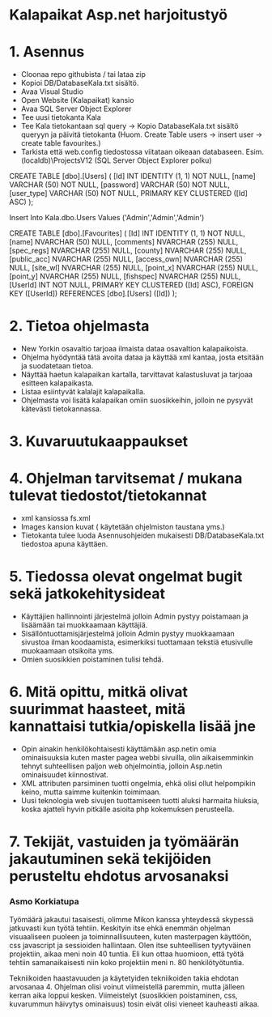 # Kalapaikat Asp.net harjoitustyö

# 1. Asennus 

- Cloonaa repo githubista / tai lataa zip 
- Kopioi DB/DatabaseKala.txt sisältö. 
- Avaa Visual Studio 
- Open Website (Kalapaikat) kansio
- Avaa SQL Server Object Explorer
- Tee uusi tietokanta Kala
- Tee Kala tietokantaan sql query -> Kopio DatabaseKala.txt sisältö queryyn ja päivitä tietokanta (Huom. Create Table users -> insert user -> create table favourites.) 
- Tarkista että web.config tiedostossa viitataan oikeaan databaseen. Esim. (localdb)\ProjectsV12 (SQL Server Object Explorer polku)


CREATE TABLE [dbo].[Users] (
    [Id]        INT          IDENTITY (1, 1) NOT NULL,
    [name]      VARCHAR (50) NOT NULL,
    [password]  VARCHAR (50) NOT NULL,
    [user_type] VARCHAR (50) NOT NULL,
    PRIMARY KEY CLUSTERED ([Id] ASC)
);

Insert Into Kala.dbo.Users Values ('Admin','Admin','Admin')


CREATE TABLE [dbo].[Favourites] (
    [Id]         INT            IDENTITY (1, 1) NOT NULL,
    [name]       NVARCHAR (50)  NULL,
    [comments]   NVARCHAR (255) NULL,
    [spec_regs]  NVARCHAR (255) NULL,
    [county]     NVARCHAR (255) NULL,
    [public_acc] NVARCHAR (255) NULL,
    [access_own] NVARCHAR (255) NULL,
    [site_wl]    NVARCHAR (255) NULL,
    [point_x]    NVARCHAR (255) NULL,
    [point_y]    NVARCHAR (255) NULL,
	[fishspec]    NVARCHAR (255) NULL,
    [UserId]     INT            NOT NULL,
    PRIMARY KEY CLUSTERED ([Id] ASC),
    FOREIGN KEY ([UserId]) REFERENCES [dbo].[Users] ([Id])
);

# 2. Tietoa ohjelmasta

- New Yorkin osavaltio tarjoaa ilmaista dataa osavaltion kalapaikoista.
- Ohjelma hyödyntää tätä avoita dataa ja käyttää xml kantaa, josta etsitään ja suodatetaan tietoa.
- Näyttää haetun kalapaikan kartalla, tarvittavat kalastusluvat ja tarjoaa esitteen kalapaikasta. 
- Listaa esiintyvät kalalajit kalapaikalla.
- Ohjelmasta voi lisätä kalapaikan omiin suosikkeihin, jolloin ne pysyvät kätevästi tietokannassa.

# 3. Kuvaruutukaappaukset

[logo]: http://student.labranet.jamk.fi/~G2968/Screenshots/MainWindow.JPG "Logo Title Text 2"

# 4. Ohjelman tarvitsemat / mukana tulevat tiedostot/tietokannat

- xml kansiossa fs.xml
- Images kansion kuvat ( käytetään ohjelmiston taustana yms.)
- Tietokanta tulee luoda Asennusohjeiden mukaisesti DB/DatabaseKala.txt tiedostoa apuna käyttäen. 

# 5. Tiedossa olevat ongelmat bugit sekä jatkokehitysideat

- Käyttäjien hallinnointi järjestelmä jolloin Admin pystyy poistamaan ja lisäämään tai muokkaamaan käyttäjiä.
- Sisällöntuottamisjärjestelmä jolloin Admin pystyy muokkaamaan sivustoa ilman koodaamista, esimerkiksi tuottamaan tekstiä etusivulle muokaamaan otsikoita yms. 
- Omien suosikkien poistaminen tulisi tehdä.

# 6. Mitä opittu, mitkä olivat suurimmat haasteet, mitä kannattaisi tutkia/opiskella lisää jne

- Opin ainakin henkilökohtaisesti käyttämään asp.netin omia ominaisuuksia kuten master pagea webbi sivuilla, olin aikaisemminkin tehnyt suhteellisen paljon web ohjelmointia, jolloin Asp.netin ominaisuudet kiinnostivat.
- XML attributen parsiminen tuotti ongelmia, ehkä olisi ollut helpompikin keino, mutta saimme kuitenkin toimimaan.
- Uusi teknologia web sivujen tuottamiseen tuotti aluksi harmaita hiuksia, koska ajatteli hyvin pitkälle asioita php kokemuksen perusteella.

# 7. Tekijät, vastuiden ja työmäärän jakautuminen sekä tekijöiden perusteltu ehdotus arvosanaksi

### Asmo Korkiatupa

Työmäärä jakautui tasaisesti, olimme Mikon kanssa yhteydessä skypessä jatkuvasti kun työtä tehtiin. Keskityin itse ehkä enemmän ohjelman visuaaliseen puoleen ja toiminnallisuuteen, kuten masterpagen käyttöön, css javascript ja sessioiden hallintaan. Olen itse suhteellisen tyytyväinen projektiin, aikaa meni noin 40 tuntia. Eli kun ottaa huomioon, että työtä tehtiin samanaikaisesti niin koko projektiin meni n. 80 henkilötyötuntia.

Tekniikoiden haastavuuden ja käytetyiden tekniikoiden takia ehdotan arvosanaa 4. Ohjelman olisi voinut viimeistellä paremmin, mutta jälleen kerran aika loppui kesken. Viimeistelyt (suosikkien poistaminen, css, kuvarummun häivytys ominaisuus) tosin eivät olisi vieneet kauheasti aikaa. 
